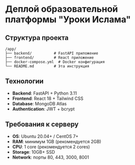 # Деплой образовательной платформы "Уроки Ислама"

## Структура проекта
```
/app/
├── backend/          # FastAPI приложение
├── frontend/         # React приложение  
├── docker-compose.yml  # Docker конфигурация
└── README.md         # Эта инструкция
```

## Технологии
- **Backend**: FastAPI + Python 3.11
- **Frontend**: React 18 + Tailwind CSS
- **Database**: MongoDB Atlas
- **Authentication**: JWT + bcrypt

## Требования к серверу
- **OS**: Ubuntu 20.04+ / CentOS 7+
- **RAM**: минимум 1GB (рекомендуется 2GB)
- **CPU**: 1 core (рекомендуется 2 cores)
- **Storage**: 10GB+ SSD
- **Network**: порты 80, 443, 3000, 8001
